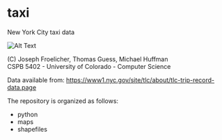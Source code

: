# taxi
New York City taxi data

![Alt Text](https://media.giphy.com/media/vFKqnCdLPNOKc/giphy.gif)

(C) Joseph Froelicher, Thomas Guess, Michael Huffman  
CSPB 5402 - University of Colorado - Computer Science

Data available from:
https://www1.nyc.gov/site/tlc/about/tlc-trip-record-data.page

The repository is organized as follows:
* python
* maps
* shapefiles

